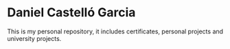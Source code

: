 # Daniel Castelló Garcia
This is my personal repository, it includes certificates, personal projects and university projects.
